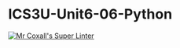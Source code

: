 # ICS3U-Unit6-06-Python

[![Mr Coxall's Super Linter](https://github.com/marshall-demars/ICS3U-Unit6-06-Python/workflows/Mr%20Coxall's%20Super%20Linter/badge.svg)](https://github.com/marshall-demars/ICS3U-Unit6-06-Python/actions/)

